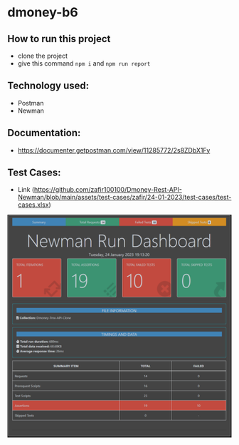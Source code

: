 # dmoney-b6

## How to run this project
- clone the project
- give this command ``` npm i ``` and ``` npm run report ```

## Technology used:
- Postman
- Newman

## Documentation:
  - https://documenter.getpostman.com/view/11285772/2s8ZDbX1Fy
## Test Cases:
  - Link (https://github.com/zafir100100/Dmoney-Rest-API-Newman/blob/main/assets/test-cases/zafir/24-01-2023/test-cases/test-cases.xlsx)

![181](https://github.com/zafir100100/Dmoney-Rest-API-Newman/blob/main/assets/newman-report/zafir/24-01-2023/newman-report.png)


